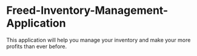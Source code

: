 # Freed-Inventory-Management-Application
This application will help you manage your inventory and make your more profits than ever  before.
